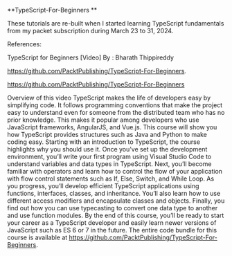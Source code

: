 **TypeScript-For-Beginners
**

These tutorials are re-built when I started learning TypeScript fundamentals from my packet subscription during March 23 to 31, 2024.

References:

TypeScript for Beginners [Video] By : Bharath Thippireddy

https://github.com/PacktPublishing/TypeScript-For-Beginners.

https://github.com/PacktPublishing/TypeScript-For-Beginners


Overview of this video
TypeScript makes the life of developers easy by simplifying code. It follows programming conventions that make the project easy to understand even for someone from the distributed team who has no prior knowledge. This makes it popular among developers who use JavaScript frameworks, AngularJS, and Vue.js. This course will show you how TypeScript provides structures such as Java and Python to make coding easy. Starting with an introduction to TypeScript, the course highlights why you should use it. Once you’ve set up the development environment, you’ll write your first program using Visual Studio Code to understand variables and data types in TypeScript. Next, you’ll become familiar with operators and learn how to control the flow of your application with flow control statements such as If, Else, Switch, and While Loop. As you progress, you’ll develop efficient TypeScript applications using functions, interfaces, classes, and inheritance. You’ll also learn how to use different access modifiers and encapsulate classes and objects. Finally, you find out how you can use typecasting to convert one data type to another and use function modules. By the end of this course, you’ll be ready to start your career as a TypeScript developer and easily learn newer versions of JavaScript such as ES 6 or 7 in the future. The entire code bundle for this course is available at https://github.com/PacktPublishing/TypeScript-For-Beginners.
